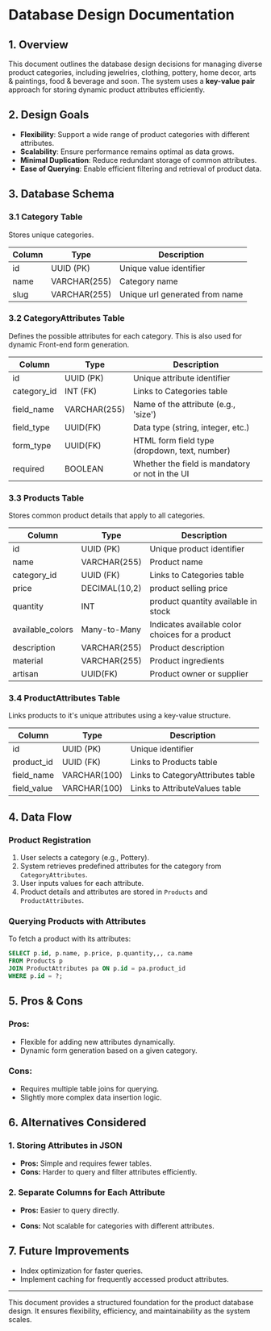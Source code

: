 # Database Design Documentation

## 1. Overview

This document outlines the database design decisions for managing diverse product categories, including jewelries, clothing, pottery, home decor, arts & paintings, food & beverage  and soon. The system uses a **key-value pair** approach for storing dynamic product attributes efficiently.

## 2. Design Goals

- **Flexibility**: Support a wide range of product categories with different attributes.
- **Scalability**: Ensure performance remains optimal as data grows.
- **Minimal Duplication**: Reduce redundant storage of common attributes.
- **Ease of Querying**: Enable efficient filtering and retrieval of product data.

## 3. Database Schema

### **3.1 Category Table**

Stores unique categories.

| Column      | Type         | Description                    |
|-------------|--------------|--------------------------------|
| id          | UUID (PK)    |  Unique value identifier       |
| name        | VARCHAR(255) | Category name                  |
| slug        | VARCHAR(255) | Unique url generated from name |

### **3.2 CategoryAttributes Table**

Defines the possible attributes for each category. This is also used for dynamic Front-end form generation.

| Column      | Type         | Description                                     |
|-------------|------------- |-------------------------------------------------|
| id          | UUID (PK)    | Unique attribute identifier                     |
| category_id | INT (FK)     | Links to Categories table                       |
| field_name  | VARCHAR(255) | Name of the attribute (e.g., 'size')            |
| field_type  | UUID(FK)     | Data type (string, integer, etc.)               |
| form_type   | UUID(FK)     | HTML form field type (dropdown, text, number)   |
| required    | BOOLEAN      | Whether the field is mandatory or not in the UI |

### **3.3 Products Table**

Stores common product details that apply to all categories.

| Column      | Type         | Description |
|-------------|------------- |-------------|
| id          | UUID (PK)    |  Unique product identifier |
| name        | VARCHAR(255) | Product name |
| category_id | UUID (FK)    | Links to Categories table |
| price       | DECIMAL(10,2)| product selling price |
| quantity    | INT          | product quantity available in stock |
| available_colors | Many-to-Many | Indicates available color choices for a product |
| description | VARCHAR(255) | Product description |
| material | VARCHAR(255) | Product ingredients |
| artisan | UUID(FK) | Product owner or supplier |

### **3.4 ProductAttributes Table**

Links products to it's unique attributes using a key-value structure.

| Column       | Type         | Description |
|-------------|--------------|-------------|
| id          | UUID (PK)    | Unique identifier |
| product_id  | UUID (FK)    | Links to Products table |
| field_name  | VARCHAR(100) | Links to CategoryAttributes table |
| field_value | VARCHAR(100) | Links to AttributeValues table |

## 4. Data Flow

### **Product Registration**

1. User selects a category (e.g., Pottery).
2. System retrieves predefined attributes for the category from `CategoryAttributes`.
3. User inputs values for each attribute.
4. Product details and attributes are stored in `Products` and `ProductAttributes`.

### **Querying Products with Attributes**

To fetch a product with its attributes:

```sql
SELECT p.id, p.name, p.price, p.quantity,,, ca.name
FROM Products p
JOIN ProductAttributes pa ON p.id = pa.product_id
WHERE p.id = ?;
```

## 5. Pros & Cons

### **Pros:**

- Flexible for adding new attributes dynamically.
- Dynamic form generation based on a given category.

### **Cons:**

- Requires multiple table joins for querying.
- Slightly more complex data insertion logic.

## 6. Alternatives Considered

### **1. Storing Attributes in JSON**

- **Pros:** Simple and requires fewer tables.
- **Cons:** Harder to query and filter attributes efficiently.

### **2. Separate Columns for Each Attribute**

- **Pros:** Easier to query directly.

- **Cons:** Not scalable for categories with different attributes.

## 7. Future Improvements

- Index optimization for faster queries.
- Implement caching for frequently accessed product attributes.

---
This document provides a structured foundation for the product database design. It ensures flexibility, efficiency, and maintainability as the system scales.
